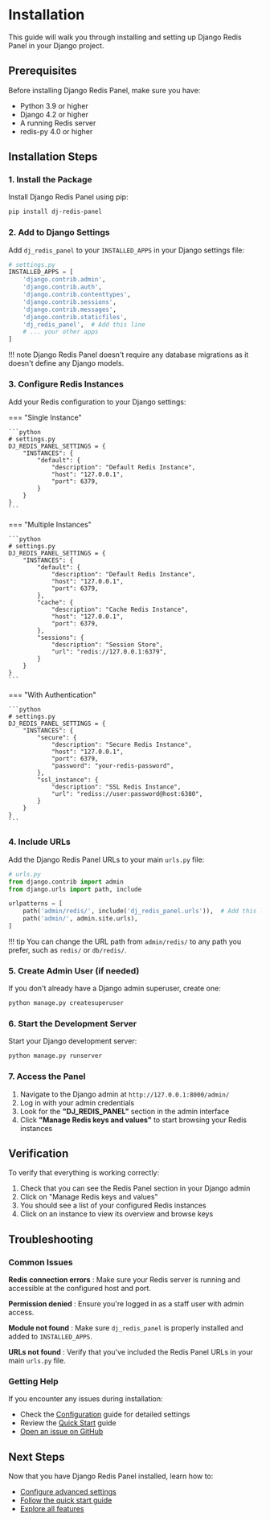 # Installation

This guide will walk you through installing and setting up Django Redis Panel in your Django project.

## Prerequisites

Before installing Django Redis Panel, make sure you have:

- Python 3.9 or higher
- Django 4.2 or higher
- A running Redis server
- redis-py 4.0 or higher

## Installation Steps

### 1. Install the Package

Install Django Redis Panel using pip:

```bash
pip install dj-redis-panel
```

### 2. Add to Django Settings

Add `dj_redis_panel` to your `INSTALLED_APPS` in your Django settings file:

```python
# settings.py
INSTALLED_APPS = [
    'django.contrib.admin',
    'django.contrib.auth',
    'django.contrib.contenttypes',
    'django.contrib.sessions',
    'django.contrib.messages',
    'django.contrib.staticfiles',
    'dj_redis_panel',  # Add this line
    # ... your other apps
]
```

!!! note
    Django Redis Panel doesn't require any database migrations as it doesn't define any Django models.

### 3. Configure Redis Instances

Add your Redis configuration to your Django settings:

=== "Single Instance"

    ```python
    # settings.py
    DJ_REDIS_PANEL_SETTINGS = {
        "INSTANCES": {
            "default": {
                "description": "Default Redis Instance",
                "host": "127.0.0.1",
                "port": 6379,
            }
        }
    }
    ```

=== "Multiple Instances"

    ```python
    # settings.py
    DJ_REDIS_PANEL_SETTINGS = {
        "INSTANCES": {
            "default": {
                "description": "Default Redis Instance",
                "host": "127.0.0.1",
                "port": 6379,
            },
            "cache": {
                "description": "Cache Redis Instance",
                "host": "127.0.0.1",
                "port": 6379,
            },
            "sessions": {
                "description": "Session Store",
                "url": "redis://127.0.0.1:6379",
            }
        }
    }
    ```

=== "With Authentication"

    ```python
    # settings.py
    DJ_REDIS_PANEL_SETTINGS = {
        "INSTANCES": {
            "secure": {
                "description": "Secure Redis Instance",
                "host": "127.0.0.1",
                "port": 6379,
                "password": "your-redis-password",
            },
            "ssl_instance": {
                "description": "SSL Redis Instance",
                "url": "rediss://user:password@host:6380",
            }
        }
    }
    ```

### 4. Include URLs

Add the Django Redis Panel URLs to your main `urls.py` file:

```python
# urls.py
from django.contrib import admin
from django.urls import path, include

urlpatterns = [
    path('admin/redis/', include('dj_redis_panel.urls')),  # Add this line
    path('admin/', admin.site.urls),
]
```

!!! tip
    You can change the URL path from `admin/redis/` to any path you prefer, such as `redis/` or `db/redis/`.

### 5. Create Admin User (if needed)

If you don't already have a Django admin superuser, create one:

```bash
python manage.py createsuperuser
```

### 6. Start the Development Server

Start your Django development server:

```bash
python manage.py runserver
```

### 7. Access the Panel

1. Navigate to the Django admin at `http://127.0.0.1:8000/admin/`
2. Log in with your admin credentials
3. Look for the **"DJ_REDIS_PANEL"** section in the admin interface
4. Click **"Manage Redis keys and values"** to start browsing your Redis instances

## Verification

To verify that everything is working correctly:

1. Check that you can see the Redis Panel section in your Django admin
2. Click on "Manage Redis keys and values"
3. You should see a list of your configured Redis instances
4. Click on an instance to view its overview and browse keys

## Troubleshooting

### Common Issues

**Redis connection errors**
: Make sure your Redis server is running and accessible at the configured host and port.

**Permission denied**
: Ensure you're logged in as a staff user with admin access.

**Module not found**
: Make sure `dj_redis_panel` is properly installed and added to `INSTALLED_APPS`.

**URLs not found**
: Verify that you've included the Redis Panel URLs in your main `urls.py` file.

### Getting Help

If you encounter any issues during installation:

- Check the [Configuration](configuration.md) guide for detailed settings
- Review the [Quick Start](quick-start.md) guide
- [Open an issue on GitHub](https://github.com/yassi/dj-redis-panel/issues)

## Next Steps

Now that you have Django Redis Panel installed, learn how to:

- [Configure advanced settings](configuration.md)
- [Follow the quick start guide](quick-start.md)
- [Explore all features](features.md)
